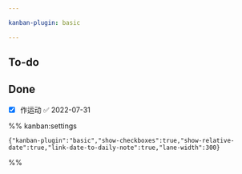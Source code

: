 ```yaml
---

kanban-plugin: basic

---
```


## To-do



## Done

- [x] 作运动 ✅ 2022-07-31




%% kanban:settings
```
{"kanban-plugin":"basic","show-checkboxes":true,"show-relative-date":true,"link-date-to-daily-note":true,"lane-width":300}
```
%%
